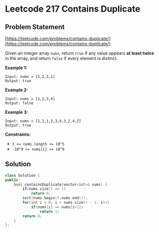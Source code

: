 # Leetcode 217 Contains Duplicate

## Problem Statement

[https://leetcode.com/problems/contains-duplicate/](https://leetcode.com/problems/contains-duplicate/)

Given an integer array `nums`, return `true` if any value appears **at least twice** in the array, and return `false` if every element is distinct.

**Example 1:**

```text
Input: nums = [1,2,3,1]
Output: true
```

**Example 2:**

```text
Input: nums = [1,2,3,4]
Output: false
```

**Example 3:**

```text
Input: nums = [1,1,1,3,3,4,3,2,4,2]
Output: true
```

**Constraints:**

* `1 <= nums.length <= 10^5`
* `-10^9 <= nums[i] <= 10^9`

## Solution

```cpp
class Solution {
public:
    bool containsDuplicate(vector<int>& nums) {
        if(nums.size() == 1)
            return 0;
        sort(nums.begin(),nums.end());
        for(int i = 0; i < nums.size() - 1; i++)
            if(nums[i] == nums[i+1])
                return 1;
        return 0;
    }
};
```

